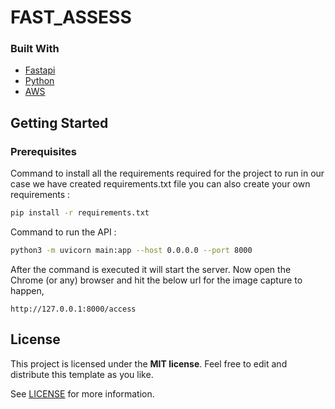 # FAST_ASSESS

### Built With

- [Fastapi](https://github.com/tiangolo/fastapi)
- [Python](https://www.python.org/)
- [AWS](https://aws.amazon.com/)

## Getting Started

### Prerequisites

Command to install all the requirements required for the project to run in our case we have created requirements.txt file you can also create your own requirements :

```sh
pip install -r requirements.txt
```

Command to run the API :

```sh
python3 -m uvicorn main:app --host 0.0.0.0 --port 8000
```
After the command is executed it will start the server.
Now open the Chrome (or any) browser and hit the below url for the image capture to happen,

```
http://127.0.0.1:8000/access
```

## License

This project is licensed under the **MIT license**. Feel free to edit and distribute this template as you like.

See [LICENSE](LICENSE) for more information.
